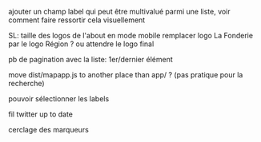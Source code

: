 

ajouter un champ label qui peut être multivalué parmi une liste, voir comment faire ressortir cela visuellement

  SL: taille des logos de l'about en mode mobile
  remplacer logo La Fonderie par le logo Région ? ou attendre le logo final

  pb de pagination avec la liste: 1er/dernier élément

  move dist/mapapp.js to another place than app/ ? (pas pratique pour la recherche)

pouvoir sélectionner les labels

fil twitter up to date

cerclage des marqueurs
